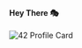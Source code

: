 #### Hey There 🎭


![42 Profile Card](https://1337-readme.vercel.app/api/profile?cursus=42cursus&login=asaadi)

